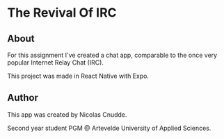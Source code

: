 # The Revival Of IRC

## About

For this assignment I've created a chat app, comparable to the once very popular Internet Relay Chat (IRC).

This project was made in React Native with Expo.

## Author

This app was created by Nicolas Cnudde.

Second year student PGM @ Artevelde University of Applied Sciences.
